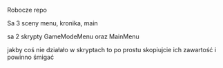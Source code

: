 Robocze repo

Sa 3 sceny menu, kronika, main

sa 2 skrypty GameModeMenu oraz MainMenu

jakby coś nie działało w skryptach to po prostu skopiujcie ich zawartość i powinno śmigać
